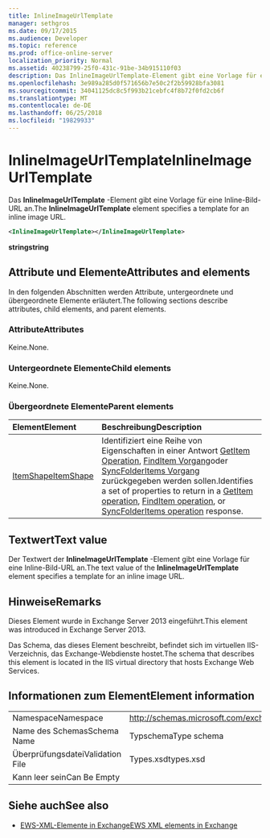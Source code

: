 ```yaml
---
title: InlineImageUrlTemplate
manager: sethgros
ms.date: 09/17/2015
ms.audience: Developer
ms.topic: reference
ms.prod: office-online-server
localization_priority: Normal
ms.assetid: 40238799-25f0-431c-91be-34b915110f03
description: Das InlineImageUrlTemplate-Element gibt eine Vorlage für eine Inline-Bild-URL an.
ms.openlocfilehash: 3e989a285d0f571656b7e50c2f2b59928bfa3081
ms.sourcegitcommit: 34041125dc8c5f993b21cebfc4f8b72f0fd2cb6f
ms.translationtype: MT
ms.contentlocale: de-DE
ms.lasthandoff: 06/25/2018
ms.locfileid: "19829933"
---
```

# <a name="inlineimageurltemplate"></a><span data-ttu-id="f115a-103">InlineImageUrlTemplate</span><span class="sxs-lookup"><span data-stu-id="f115a-103">InlineImageUrlTemplate</span></span>

<span data-ttu-id="f115a-104">Das **InlineImageUrlTemplate** -Element gibt eine Vorlage für eine Inline-Bild-URL an.</span><span class="sxs-lookup"><span data-stu-id="f115a-104">The **InlineImageUrlTemplate** element specifies a template for an inline image URL.</span></span> 
  
```XML
<InlineImageUrlTemplate></InlineImageUrlTemplate>
```

 <span data-ttu-id="f115a-105">**string**</span><span class="sxs-lookup"><span data-stu-id="f115a-105">**string**</span></span>
## <a name="attributes-and-elements"></a><span data-ttu-id="f115a-106">Attribute und Elemente</span><span class="sxs-lookup"><span data-stu-id="f115a-106">Attributes and elements</span></span>

<span data-ttu-id="f115a-107">In den folgenden Abschnitten werden Attribute, untergeordnete und übergeordnete Elemente erläutert.</span><span class="sxs-lookup"><span data-stu-id="f115a-107">The following sections describe attributes, child elements, and parent elements.</span></span>
  
### <a name="attributes"></a><span data-ttu-id="f115a-108">Attribute</span><span class="sxs-lookup"><span data-stu-id="f115a-108">Attributes</span></span>

<span data-ttu-id="f115a-109">Keine.</span><span class="sxs-lookup"><span data-stu-id="f115a-109">None.</span></span>
  
### <a name="child-elements"></a><span data-ttu-id="f115a-110">Untergeordnete Elemente</span><span class="sxs-lookup"><span data-stu-id="f115a-110">Child elements</span></span>

<span data-ttu-id="f115a-111">Keine.</span><span class="sxs-lookup"><span data-stu-id="f115a-111">None.</span></span>
  
### <a name="parent-elements"></a><span data-ttu-id="f115a-112">Übergeordnete Elemente</span><span class="sxs-lookup"><span data-stu-id="f115a-112">Parent elements</span></span>

|<span data-ttu-id="f115a-113">**Element**</span><span class="sxs-lookup"><span data-stu-id="f115a-113">**Element**</span></span>|<span data-ttu-id="f115a-114">**Beschreibung**</span><span class="sxs-lookup"><span data-stu-id="f115a-114">**Description**</span></span>|
|:-----|:-----|
|[<span data-ttu-id="f115a-115">ItemShape</span><span class="sxs-lookup"><span data-stu-id="f115a-115">ItemShape</span></span>](itemshape.md) <br/> |<span data-ttu-id="f115a-116">Identifiziert eine Reihe von Eigenschaften in einer Antwort [GetItem Operation](getitem-operation.md), [FindItem Vorgang](finditem-operation.md)oder [SyncFolderItems Vorgang](syncfolderitems-operation.md) zurückgegeben werden sollen.</span><span class="sxs-lookup"><span data-stu-id="f115a-116">Identifies a set of properties to return in a [GetItem operation](getitem-operation.md), [FindItem operation](finditem-operation.md), or [SyncFolderItems operation](syncfolderitems-operation.md) response.</span></span>  <br/> |
   
## <a name="text-value"></a><span data-ttu-id="f115a-117">Textwert</span><span class="sxs-lookup"><span data-stu-id="f115a-117">Text value</span></span>

<span data-ttu-id="f115a-118">Der Textwert der **InlineImageUrlTemplate** -Element gibt eine Vorlage für eine Inline-Bild-URL an.</span><span class="sxs-lookup"><span data-stu-id="f115a-118">The text value of the **InlineImageUrlTemplate** element specifies a template for an inline image URL.</span></span> 
  
## <a name="remarks"></a><span data-ttu-id="f115a-119">Hinweise</span><span class="sxs-lookup"><span data-stu-id="f115a-119">Remarks</span></span>

<span data-ttu-id="f115a-120">Dieses Element wurde in Exchange Server 2013 eingeführt.</span><span class="sxs-lookup"><span data-stu-id="f115a-120">This element was introduced in Exchange Server 2013.</span></span>
  
<span data-ttu-id="f115a-121">Das Schema, das dieses Element beschreibt, befindet sich im virtuellen IIS-Verzeichnis, das Exchange-Webdienste hostet.</span><span class="sxs-lookup"><span data-stu-id="f115a-121">The schema that describes this element is located in the IIS virtual directory that hosts Exchange Web Services.</span></span>
  
## <a name="element-information"></a><span data-ttu-id="f115a-122">Informationen zum Element</span><span class="sxs-lookup"><span data-stu-id="f115a-122">Element information</span></span>

|||
|:-----|:-----|
|<span data-ttu-id="f115a-123">Namespace</span><span class="sxs-lookup"><span data-stu-id="f115a-123">Namespace</span></span>  <br/> |http://schemas.microsoft.com/exchange/services/2006/types  <br/> |
|<span data-ttu-id="f115a-124">Name des Schemas</span><span class="sxs-lookup"><span data-stu-id="f115a-124">Schema Name</span></span>  <br/> |<span data-ttu-id="f115a-125">Typschema</span><span class="sxs-lookup"><span data-stu-id="f115a-125">Type schema</span></span>  <br/> |
|<span data-ttu-id="f115a-126">Überprüfungsdatei</span><span class="sxs-lookup"><span data-stu-id="f115a-126">Validation File</span></span>  <br/> |<span data-ttu-id="f115a-127">Types.xsd</span><span class="sxs-lookup"><span data-stu-id="f115a-127">types.xsd</span></span>  <br/> |
|<span data-ttu-id="f115a-128">Kann leer sein</span><span class="sxs-lookup"><span data-stu-id="f115a-128">Can Be Empty</span></span>  <br/> ||
   
## <a name="see-also"></a><span data-ttu-id="f115a-129">Siehe auch</span><span class="sxs-lookup"><span data-stu-id="f115a-129">See also</span></span>



- [<span data-ttu-id="f115a-130">EWS-XML-Elemente in Exchange</span><span class="sxs-lookup"><span data-stu-id="f115a-130">EWS XML elements in Exchange</span></span>](ews-xml-elements-in-exchange.md)

